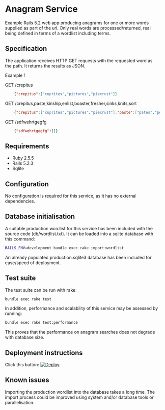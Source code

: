 # Anagram Service

Example Rails 5.2 web app producing anagrams for one or more words supplied as part of the url.  Only real words are processed/returned, real being defined in terms of a wordlist including terms.

## Specification

The application receives HTTP GET requests with the requested word as the path. It returns the results as JSON.

Example 1

GET /crepitus
```json
    {"crepitus":["cuprites","pictures","piecrust"]}
```

GET /crepitus,paste,kinship,enlist,boaster,fresher,sinks,knits,sort
```json
    {"crepitus":["cuprites","pictures","piecrust"],"paste":["pates","peats","septa","spate","tapes","tepas"],"kinship":["pinkish"],"enlist":["elints","inlets","listen","silent","tinsel"],"boaster":["boaters","borates","rebatos","sorbate"],"fresher":["refresh"],"sinks":["skins"],"knits":["skint","stink","tinks"],"sort":["orts","rots","stor","tors"]}
```

GET /sdfwehrtgegfg
```json
    {"sdfwehrtgegfg":[]}
```

## Requirements

* Ruby 2.5.5
* Rails 5.2.3
* Sqlite

## Configuration

No configuration is required for this service, as it has no external dependencies.

## Database initialisation

A suitable production wordlist for this service has been included with the source code (db/wordlist.txt). It can be loaded into a sqlite database with this command:

```bash
RAILS_ENV=development bundle exec rake import:wordlist
```

An already populated production.sqlite3 database has been included for ease/speed of deployment.

## Test suite

The test suite can be run with rake:

```bash
bundle exec rake test
```

In addition, performance and scalability of this service may be assessed by running:

```bash
bundle exec rake test:performance
```

This proves that the performance on anagram searches does not degrade with database size.

## Deployment instructions

Click this button:
[![Deploy](https://www.herokucdn.com/deploy/button.svg)](https://heroku.com/deploy)

## Known issues

Importing the production wordlist into the database takes a long time. The import process could be improved using system and/or database tools or parallelisation.

